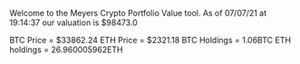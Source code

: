 Welcome to the Meyers Crypto Portfolio Value tool. 
As of 07/07/21 at 19:14:37 our valuation is $98473.0 

BTC Price = $33862.24
 ETH Price = $2321.18
BTC Holdings = 1.06BTC
 ETH holdings = 26.960005962ETH 
